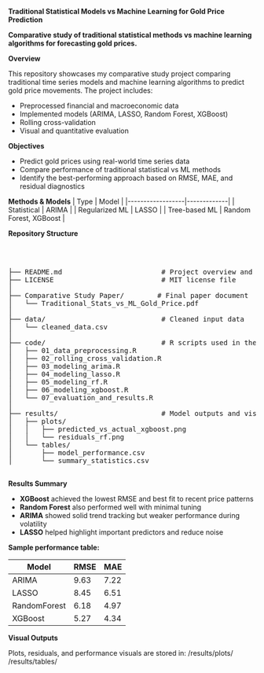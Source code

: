 **Traditional Statistical Models vs Machine Learning for Gold Price Prediction**

**Comparative study of traditional statistical methods vs machine learning algorithms for forecasting gold prices.**



**Overview**

This repository showcases my comparative study project comparing traditional time series models and machine learning algorithms to predict gold price movements. The project includes:
- Preprocessed financial and macroeconomic data
- Implemented models (ARIMA, LASSO, Random Forest, XGBoost)
- Rolling cross-validation
- Visual and quantitative evaluation


**Objectives**

- Predict gold prices using real-world time series data
- Compare performance of traditional statistical vs ML methods
- Identify the best-performing approach based on RMSE, MAE, and residual diagnostics



**Methods & Models**
| Type              | Model       |
|------------------|-------------|
| Statistical       | ARIMA       |
| Regularized ML    | LASSO       |
| Tree-based ML     | Random Forest, XGBoost |

**Repository Structure**

<pre>



├── README.md                        # Project overview and description
├── LICENSE                          # MIT license file
│
├── Comparative Study Paper/        # Final paper document
│   └── Traditional_Stats_vs_ML_Gold_Price.pdf
│
├── data/                            # Cleaned input data
│   └── cleaned_data.csv
│
├── code/                            # R scripts used in the project
│   ├── 01_data_preprocessing.R
│   ├── 02_rolling_cross_validation.R
│   ├── 03_modeling_arima.R
│   ├── 04_modeling_lasso.R
│   ├── 05_modeling_rf.R
│   ├── 06_modeling_xgboost.R
│   └── 07_evaluation_and_results.R
│
├── results/                         # Model outputs and visualizations
│   ├── plots/
│   │   ├── predicted_vs_actual_xgboost.png
│   │   └── residuals_rf.png
│   └── tables/
│       ├── model_performance.csv
│       └── summary_statistics.csv

</pre>



**Results Summary**

- **XGBoost** achieved the lowest RMSE and best fit to recent price patterns
- **Random Forest** also performed well with minimal tuning
- **ARIMA** showed solid trend tracking but weaker performance during volatility
- **LASSO** helped highlight important predictors and reduce noise

**Sample performance table:**

| Model       | RMSE  | MAE   |
|-------------|-------|-------|
| ARIMA       | 9.63  | 7.22  |
| LASSO       | 8.45  | 6.51  |
| RandomForest| 6.18  | 4.97  |
| XGBoost     | 5.27  | 4.34  |



**Visual Outputs**

Plots, residuals, and performance visuals are stored in:
/results/plots/
/results/tables/
